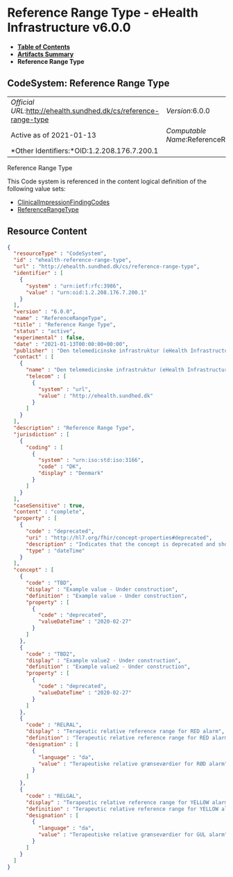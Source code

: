# Reference Range Type - eHealth Infrastructure v6.0.0

* [**Table of Contents**](toc.md)
* [**Artifacts Summary**](artifacts.md)
* **Reference Range Type**

## CodeSystem: Reference Range Type 

| | |
| :--- | :--- |
| *Official URL*:http://ehealth.sundhed.dk/cs/reference-range-type | *Version*:6.0.0 |
| Active as of 2021-01-13 | *Computable Name*:ReferenceRangeType |
| *Other Identifiers:*OID:1.2.208.176.7.200.1 | |

 
Reference Range Type 

 This Code system is referenced in the content logical definition of the following value sets: 

* [ClinicalImpressionFindingCodes](ValueSet-ehealth-clinicalimpression-finding-codes.md)
* [ReferenceRangeType](ValueSet-ehealth-reference-range-type.md)



## Resource Content

```json
{
  "resourceType" : "CodeSystem",
  "id" : "ehealth-reference-range-type",
  "url" : "http://ehealth.sundhed.dk/cs/reference-range-type",
  "identifier" : [
    {
      "system" : "urn:ietf:rfc:3986",
      "value" : "urn:oid:1.2.208.176.7.200.1"
    }
  ],
  "version" : "6.0.0",
  "name" : "ReferenceRangeType",
  "title" : "Reference Range Type",
  "status" : "active",
  "experimental" : false,
  "date" : "2021-01-13T00:00:00+00:00",
  "publisher" : "Den telemedicinske infrastruktur (eHealth Infrastructure)",
  "contact" : [
    {
      "name" : "Den telemedicinske infrastruktur (eHealth Infrastructure)",
      "telecom" : [
        {
          "system" : "url",
          "value" : "http://ehealth.sundhed.dk"
        }
      ]
    }
  ],
  "description" : "Reference Range Type",
  "jurisdiction" : [
    {
      "coding" : [
        {
          "system" : "urn:iso:std:iso:3166",
          "code" : "DK",
          "display" : "Denmark"
        }
      ]
    }
  ],
  "caseSensitive" : true,
  "content" : "complete",
  "property" : [
    {
      "code" : "deprecated",
      "uri" : "http://hl7.org/fhir/concept-properties#deprecated",
      "description" : "Indicates that the concept is deprecated and should not be used",
      "type" : "dateTime"
    }
  ],
  "concept" : [
    {
      "code" : "TBD",
      "display" : "Example value - Under construction",
      "definition" : "Example value - Under construction",
      "property" : [
        {
          "code" : "deprecated",
          "valueDateTime" : "2020-02-27"
        }
      ]
    },
    {
      "code" : "TBD2",
      "display" : "Example value2 - Under construction",
      "definition" : "Example value2 - Under construction",
      "property" : [
        {
          "code" : "deprecated",
          "valueDateTime" : "2020-02-27"
        }
      ]
    },
    {
      "code" : "RELRAL",
      "display" : "Terapeutic relative reference range for RED alarm",
      "definition" : "Terapeutic relative reference range for RED alarm",
      "designation" : [
        {
          "language" : "da",
          "value" : "Terapeutiske relative grænseværdier for RØD alarm"
        }
      ]
    },
    {
      "code" : "RELGAL",
      "display" : "Terapeutic relative reference range for YELLOW alarm",
      "definition" : "Terapeutic relative reference range for YELLOW alarm",
      "designation" : [
        {
          "language" : "da",
          "value" : "Terapeutiske relative grænseværdier for GUL alarm"
        }
      ]
    }
  ]
}

```
